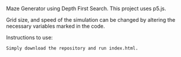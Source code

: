 Maze Generator using Depth First Search. This project uses p5.js. 

Grid size, and speed of the simulation can be changed by altering the necessary variables marked in the code. 

Instructions to use: 

    Simply download the repository and run index.html.
    
    
